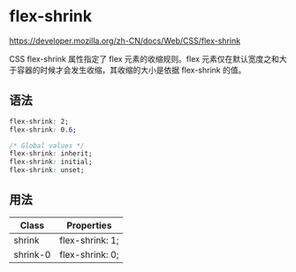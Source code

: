 # flex-shrink

<https://developer.mozilla.org/zh-CN/docs/Web/CSS/flex-shrink>

CSS flex-shrink 属性指定了 flex 元素的收缩规则。flex 元素仅在默认宽度之和大于容器的时候才会发生收缩，其收缩的大小是依据 flex-shrink 的值。

## 语法

```css
flex-shrink: 2;
flex-shrink: 0.6;

/* Global values */
flex-shrink: inherit;
flex-shrink: initial;
flex-shrink: unset;
```

## 用法

| Class    | Properties      |
| -------- | --------------- |
| shrink   | flex-shrink: 1; |
| shrink-0 | flex-shrink: 0; |
